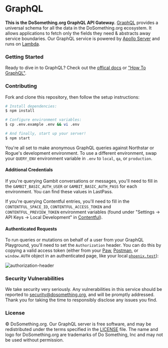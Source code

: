 # GraphQL

**This is the DoSomething.org GraphQL API Gateway.**
[GraphQL](http://graphql.org) provides a universal schema for all the data in
the DoSomething.org ecosystem. It allows applications to fetch only the fields
they need & abstracts away service boundaries. Our GraphQL service is powered by
[Apollo Server](https://www.apollographql.com/docs/apollo-server/) and runs on
[Lambda](https://aws.amazon.com/lambda/).

### Getting Started

Ready to dive in to GraphQL? Check out the [offical docs](http://graphql.org) or
["How To GraphQL"](https://www.howtographql.com).

### Contributing

Fork and clone this repository, then follow the setup instructions:

```sh
# Install dependencies:
$ npm install

# Configure environment variables:
$ cp .env.example .env && vi .env

# And finally, start up your server!
$ npm start
```

You're all set to make anonymous GraphQL queries against Northstar or Rogue's development environment. To use a different environment, swap your `QUERY_ENV` environment variable in `.env` to `local`, `qa`, or `production`.

#### Additional Credentials

If you're querying Gambit conversations or messages, you'll need to fill in the `GAMBIT_BASIC_AUTH_USER` or `GAMBIT_BASIC_AUTH_PASS` for each environment. You can find these values in LastPass.

If you're querying Contentful entries, you'll need to fill in the `CONTENTFUL_SPACE_ID`, `CONTENTFUL_ACCESS_TOKEN` and `CONTENTFUL_PREVIEW_TOKEN` environment variables (found under "Settings → API Keys → Local Development" in [Contentful](https://app.contentful.com)).

#### Authenticated Requests

To run queries or mutations on behalf of a user from your GraphQL Playground, you'll need to set the `Authorization` header. You can do this by copying a valid access token (either from your [Paw](https://paw.cloud), [Postman](https://www.getpostman.com), or `window.AUTH` object in an authenticated page, like your local [`phoenix.test`](http://phoenix.test/us)):

![authorization-header](https://user-images.githubusercontent.com/583202/80999500-caba8b80-8e12-11ea-99fc-0672ece5be95.png)

### Security Vulnerabilities

We take security very seriously. Any vulnerabilities in this service should be
reported to [security@dosomething.org](mailto:security@dosomething.org), and
will be promptly addressed. Thank you for taking the time to responsibly
disclose any issues you find.

### License

&copy; DoSomething.org. Our GraphQL server is free software, and may be
redistributed under the terms specified in the
[LICENSE](https://github.com/DoSomething/graphql/blob/dev/LICENSE) file. The
name and logo for DoSomething.org are trademarks of Do Something, Inc and may
not be used without permission.
